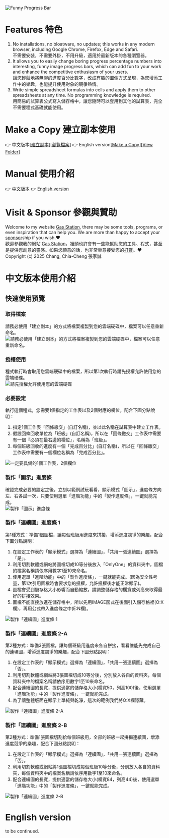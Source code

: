 ![Funny Progress Bar](https://www.php-pie.net/images/gas/funnyprogressbar/FunnyProgressBar.png "Funny Progress Bar")
# Features 特色
1. No installations, no bloatware, no updates; this works in any modern browser, including Google Chrome, Firefox, Edge and Safari.  
不需要安裝，不需要外掛，不用升級，適用於最新版本的各種瀏覽器。
2. It allows you to easily change boring progress percentage numbers into interesting, funny image progress bars, which can add fun to your work and enhance the competitive enthusiasm of your users.  
讓您輕鬆地將無聊的進度百分比數字，改成有趣的圖像方式呈現，為您增添工作中的樂趣，也能提升使用對象的競爭熱情。
4. Write simple spreadsheet formulas into cells and apply them to other spreadsheets at any time. No programming knowledge is required.  
用簡易的試算表公式寫入儲存格中，讓您隨時可以套用到其他的試算表，完全不需要程式基礎就能使用。
# Make a Copy 建立副本使用
👉 中文版本[[建立副本](https://docs.google.com/spreadsheets/d/1FTw_B4OYP1RyF-9w5cmKq7-E1qNijhZkAZPZBgLmiIg/copy)][[瀏覽檔案](https://drive.google.com/drive/folders/1YIvsr2Sa7dYaCIXt7ZTavFk0VcI3NotZ?usp=sharing)]  👉 English version[[Make a Copy](https://docs.google.com/spreadsheets/d/18Adn7nXFnbpVHl_NETAiH9hMYfjmQQvhxtJCEVFNhPQ/copy)][[View Folder](https://drive.google.com/drive/folders/10z-uKn4Jczw94kSq-AFHymvMQYKf98-0?usp=sharing)]
# Manual 使用介紹
👉 [中文版本](#中文版本使用介紹) 👉 [English version](#english-version)
# Visit & Sponsor 參觀與贊助
Welcome to my website [Gas Station](https://script.google.com/a/macros/gms.hlgs.hlc.edu.tw/s/AKfycbzS29sVfv6vUKcXY8zhHl8XZKU52VfvjxzqeEQACrAufS7JiWOexlIYgyfgtCusAVJt/exec "GAS Station"), there may be some tools, programs, or even inspiration that can help you. We are more than happy to accept your [sponsor](https://p.ecpay.com.tw/36FF207 "sponsor")ship if you wish.❤️  
歡迎參觀我的網站 [Gas Station](https://script.google.com/a/macros/gms.hlgs.hlc.edu.tw/s/AKfycbzS29sVfv6vUKcXY8zhHl8XZKU52VfvjxzqeEQACrAufS7JiWOexlIYgyfgtCusAVJt/exec "GAS Station")，裡頭也許會有一些能幫助您的工具、程式，甚至是提供您創意的靈感。如果您願意的話，也非常樂意接受您的[打賞](https://p.ecpay.com.tw/36FF207 "打賞")。❤️  
Copyright (c) 2025 Chang, Chia-Cheng 張家誠
# 中文版本使用介紹
## 快速使用預覽
### 取得檔案
請務必使用「建立副本」的方式將檔案複製到您的雲端硬碟中，檔案可以任意重新命名。  
<img src="https://www.php-pie.net/images/gas/funnyprogressbar/funnyprogressbar_c_01.gif" alt="請務必使用「建立副本」的方式將檔案複製到您的雲端硬碟中，檔案可以任意重新命名。" title="請務必使用「建立副本」的方式將檔案複製到您的雲端硬碟中，檔案可以任意重新命名。" />
### 授權使用
程式執行時會取用您雲端硬碟中的檔案，所以第1次執行時請先授權允許使用您的雲端硬碟。  
<img src="https://www.php-pie.net/images/gas/funnyprogressbar/funnyprogressbar_c_02.png" alt="請先授權允許使用您的雲端硬碟" title="請先授權允許使用您的雲端硬碟" />
### 必要設定
執行這個程式，您需要1個指定的工作表以及2個對應的欄位，配合下圖分點說明：  
1. 指定1個工作表「回條繳交」(自訂名稱)，並以此名稱在試算表中建立工作表。  
2. 假設回條回收單位為「班級」(自訂名稱)，所以在「回條繳交」工作表中需要有一個『必須在最右邊的欄位』，名稱為「班級」。  
3. 每個班級回收的進度有一個「完成百分比」(自訂名稱)，所以在「回條繳交」工作表中需要有一個欄位名稱為「完成百分比」。  
<img src="https://www.php-pie.net/images/gas/funnyprogressbar/funnyprogressbar_c_02-5.png" alt="一定要具備的1個工作表，2個欄位" title="一定要具備的1個工作表，2個欄位" />

### 製作「圖示」進度條
確認完成必要的設定之後，立刻以範例試玩看看，顯示模式「圖示」，進度條方向左、右各試一次，只要使用選單「進階功能」中的「製作進度條」，一鍵就能完成。  
<img src="https://www.php-pie.net/images/gas/funnyprogressbar/funnyprogressbar_c_03-5.gif" alt="製作「圖示」進度條" title="製作「圖示」進度條" />
### 製作「連續圖」進度條 1
第1種方式：準備1個圖檔，讓每個班級用進度來拼接，增添進度競爭的樂趣，配合下圖分點說明：  
1. 在設定工作表的「顯示模式」選擇為「連續圖」，「共用一張連續圖」選擇為「是」。
2. 利用切割軟體或網站將圖檔切成10等分後放入「OnlyOne」的資料夾中，圖檔的檔案名稱請依序用數字1至10來命名。  
3. 使用選單「進階功能」中的「製作進度條」，一鍵就能完成。(因為安全性考量，第1次引用圖檔時會要求您的授權，允許授權後才能正常顯示)。  
4. 圖檔會受到儲存格大小影響而自動縮放，請調整儲存格的欄寬或列高來取得最好的拼接效果。  
5. 圖檔不能直接放進在儲存格中，所以先用IMAGE函式在後面引入儲存格裡(O:X欄)，再用公式帶入進度條之中(E:N欄)。  
<img src="https://www.php-pie.net/images/gas/funnyprogressbar/funnyprogressbar_c_04.gif" alt="製作「連續圖」進度條 1" title="製作「連續圖」進度條 1" />

### 製作「連續圖」進度條 2-A
第2種方式：準備3張圖檔，讓每個班級用進度來各自拼接，看看誰能先完成自己的連環圖，增添進度競爭的樂趣，配合下圖分點說明：  
1. 在設定工作表的「顯示模式」選擇為「連續圖」，「共用一張連續圖」選擇為「否」。
2. 利用切割軟體或網站將3張圖檔切成10等分後，分別放入各自的資料夾，每個資料夾中的檔案名稱請依序用數字1至10來命名。   
3. 配合連續圖的長寬，提供適當的儲存格大小(欄寬50，列高100)後，使用選單「進階功能」中的「製作進度條」，一鍵就能完成。  
4. 為了讓整體版面在顯示上單純與乾淨，這次的範例我們將O:X欄隱藏。  
<img src="https://www.php-pie.net/images/gas/funnyprogressbar/funnyprogressbar_c_05a.gif" alt="製作「連續圖」進度條 2-A" title="製作「連續圖」進度條 2-A" />

### 製作「連續圖」進度條 2-B
第2種方式：準備1張圖檔切割給每個班級用，全部的班級一起拼揭連續圖，增添進度競爭的樂趣，配合下圖分點說明：  
1. 在設定工作表的「顯示模式」選擇為「連續圖」，「共用一張連續圖」選擇為「否」。
2. 利用切割軟體或網站將1張圖檔切成每個班級10等分後，分別放入各自的資料夾，每個資料夾中的檔案名稱請依序用數字1至10來命名。   
3. 配合連續圖的長寬，提供適當的儲存格大小(欄寬84，列高44)後，使用選單「進階功能」中的「製作進度條」，一鍵就能完成。  
<img src="https://www.php-pie.net/images/gas/funnyprogressbar/funnyprogressbar_c_05-5.gif" alt="製作「連續圖」進度條 2-B" title="製作「連續圖」進度條 2-B" />

# English version
to be continued.  

